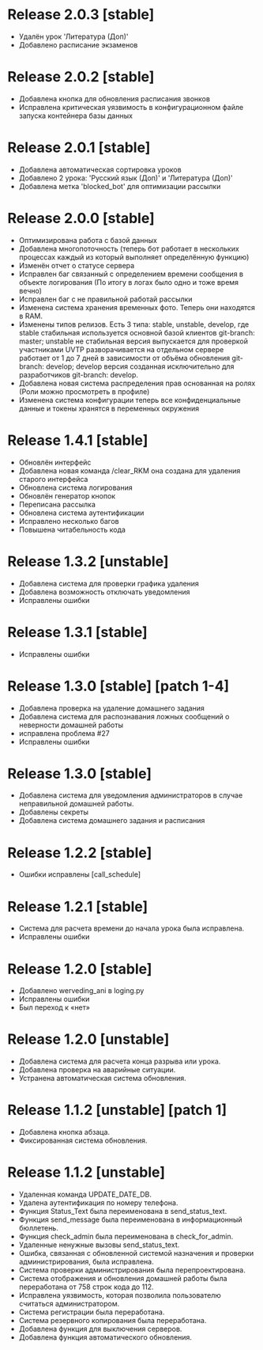 # Release 2.0.3 [stable]
- Удалён урок 'Литература (Доп)'
- Добавлено расписание экзаменов

# Release 2.0.2 [stable]
- Добавлена кнопка для обновления расписания звонков
- Исправлена критическая уязвимость в конфигурационном файле запуска контейнера базы данных

# Release 2.0.1 [stable]
- Добавлена автоматическая сортировка уроков
- Добавлено 2 урока: 'Русский язык (Доп)' и 'Литература (Доп)'
- Добавлена метка 'blocked_bot' для оптимизации рассылки

# Release 2.0.0 [stable]
- Оптимизирована работа с базой данных
- Добавлена многопоточность (теперь бот работает в нескольких процессах каждый из который выполняет определённую функцию)
- Изменён отчет о статусе сервера
- Исправлен баг связанный с определением времени сообщения в объекте логирования (По итогу в логах было одно и тоже время вечно)
- Исправлен баг с не правильной работай рассылки
- Изменена система хранения временных фото. Теперь они находятся в RAM.
- Изменены типов релизов. Есть 3 типа: stable, unstable, develop, где stable стабильная используется основной базой клиентов git-branch: master; unstable не стабильная версия выпускается для проверкой участниками UVTP разворачивается на отдельном сервере работает от 1 до 7 дней в зависимости от объёма обновления git-branch: develop; develop версия созданная исключительно для разработчиков git-branch: develop.
- Добавлена новая система распределения прав основанная на ролях (Роли можно просмотреть в профиле)
- Изменена система конфигурации теперь все конфиденциальные данные и токены хранятся в переменных окружения

# Release 1.4.1 [stable]
- Обновлён интерфейс
- Добавлена новая команда /clear_RKM она создана для удаления старого интерфейса
- Обновлена система логирования
- Обновлён генератор кнопок
- Переписана рассылка
- Обновлена система аутентификации
- Исправлено несколько багов
- Повышена читабельность кода

# Release 1.3.2 [unstable]
- Добавлена ​​система для проверки графика удаления
- Добавлена ​​возможность отключать уведомления
- Исправлены ошибки

# Release 1.3.1 [stable]
- Исправлены ошибки

# Release 1.3.0 [stable] [patch 1-4]
- Добавлена ​​проверка на удаление домашнего задания
- Добавлена ​​система для распознавания ложных сообщений о неверности домашней работы
- исправлена проблема #27
- Исправлены ошибки

# Release 1.3.0 [stable]
- Добавлена ​​система для уведомления администраторов в случае неправильной домашней работы.
- Добавлены секреты
- Добавлена ​​система домашнего задания и расписания

# Release 1.2.2 [stable]
- Ошибки исправлены [call_schedule]

# Release 1.2.1 [stable]
- Система для расчета времени до начала урока была исправлена.
- Исправлены ошибки

# Release 1.2.0 [stable]
- Добавлено werveding_ani в loging.py
- Исправлены ошибки
- Был переход к «нет»

# Release 1.2.0 [unstable]
- Добавлена ​​система для расчета конца разрыва или урока.
- Добавлена ​​проверка на аварийные ситуации.
- Устранена автоматическая система обновления.

# Release 1.1.2 [unstable] [patch 1]
- Добавлена ​​кнопка абзаца.
- Фиксированная система обновления.

# Release 1.1.2 [unstable]
- Удаленная команда UPDATE_DATE_DB.
- Удалена аутентификация по номеру телефона.
- Функция Status_Text была переименована в send_status_text.
- Функция send_message была переименована в информационный бюллетень.
- Функция check_admin была переименована в check_for_admin.
- Удаленные ненужные вызовы send_status_text.
- Ошибка, связанная с обновленной системой назначения и проверки администрирования, была исправлена.
- Система проверки администрирования была перепроектирована.
- Система отображения и обновления домашней работы была переработана от 758 строк кода до 112.
- Исправлена ​​уязвимость, которая позволила пользователю считаться администратором.
- Система регистрации была переработана.
- Система резервного копирования была переработана.
- Добавлена ​​функция для выключения серверов.
- Добавлена ​​функция автоматического обновления.
